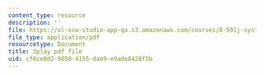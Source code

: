```yaml
---
content_type: resource
description: ''
file: https://ol-ocw-studio-app-qa.s3.amazonaws.com/courses/8-591j-systems-biology-fall-2014/cf6ce8d298504155dae9e9ade8428f5b_dP4NQIpUH6w.pdf
file_type: application/pdf
resourcetype: Document
title: 3play pdf file
uid: cf6ce8d2-9850-4155-dae9-e9ade8428f5b
---
```

